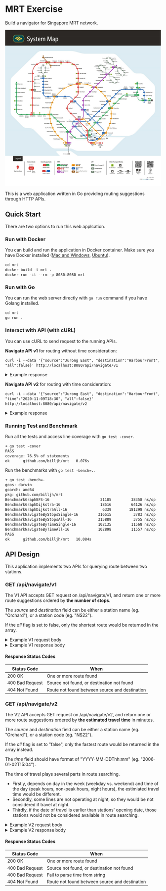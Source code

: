 # MRT Exercise

Build a navigator for Singapore MRT network.

![mrt_map](./doc/images/mrt_sys_map_3.jpg)

This is a web application written in Go providing routing suggestions through HTTP APIs.

## Quick Start

There are two options to run this web applcation.

### Run with Docker

You can build and run the application in Docker container. Make sure you have Docker installed ([Mac and Windows](https://www.docker.com/products/docker-desktop), [Ubuntu](https://docs.docker.com/engine/install/ubuntu/)).

```
cd mrt
docker build -t mrt .
docker run -it --rm -p 8080:8080 mrt
```

### Run with Go

You can run the web server directly with `go run` command if you have Golang installed.

```
cd mrt
go run .
```

### Interact with API (with cURL)

You can use cURL to send request to the running APIs.

**Navigate API v1** for routing without time consideration:

```shell
curl -i --data '{"source":"Jurong East", "destination":"HarbourFront", "all":false}' http://localhost:8080/api/navigate/v1
```

<details>
<summary>Example response</summary>

```
HTTP/1.1 200 OK
Content-Type: application/json
Date: Sun, 08 Nov 2020 10:42:39 GMT
Content-Length: 612

[{"source":"Jurong East","destination":"HarbourFront","stations_travelled":10,"route":["EW24","EW23","EW22","EW21","EW20","EW19","EW18","EW17","EW16","NE3","NE1"],"instructions":["Take EW line from Jurong East to Clementi","Take EW line from Clementi to Dover","Take EW line from Dover to Buona Vista","Take EW line from Buona Vista to Commonwealth","Take EW line from Commonwealth to Queenstown","Take EW line from Queenstown to Redhill","Take EW line from Redhill to Tiong Bahru","Take EW line from Tiong Bahru to Outram Park","Change from EW line to NE line","Take NE line from Outram Park to HarbourFront"]}]
```
</details>

**Navigate API v2** for routing with time consideration:

```shell
curl -i --data '{"source":"Jurong East", "destination":"HarbourFront", "time":"2020-11-09T18:30", "all":false}' http://localhost:8080/api/navigate/v2
```

<details>
<summary>Example response</summary>

```
HTTP/1.1 200 OK
Content-Type: application/json
Date: Sun, 08 Nov 2020 10:42:53 GMT
Content-Length: 602

[{"source":"Jurong East","destination":"HarbourFront","minutes":107,"route":["EW24","EW23","EW22","EW21","EW20","EW19","EW18","EW17","EW16","NE3","NE1"],"instructions":["Take EW line from Jurong East to Clementi","Take EW line from Clementi to Dover","Take EW line from Dover to Buona Vista","Take EW line from Buona Vista to Commonwealth","Take EW line from Commonwealth to Queenstown","Take EW line from Queenstown to Redhill","Take EW line from Redhill to Tiong Bahru","Take EW line from Tiong Bahru to Outram Park","Change from EW line to NE line","Take NE line from Outram Park to HarbourFront"]}]
```
</details>


### Running Test and Benchmark

Run all the tests and access line coverage with `go test -cover`.

```
➜ go test -cover
PASS
coverage: 76.5% of statements
ok  	github.com/billjh/mrt	0.076s
```

Run the benchmarks with `go test -bench=.`.

```
➜ go test -bench=.
goos: darwin
goarch: amd64
pkg: github.com/billjh/mrt
BenchmarkGraphBFS-16                 	   31185	     38358 ns/op
BenchmarkGraphDijkstra-16            	   18516	     64126 ns/op
BenchmarkGraphDijkstraAll-16         	    6339	    181298 ns/op
BenchmarkNavigateByStopsSingle-16    	  316515	      3783 ns/op
BenchmarkNavigateByStopsAll-16       	  315889	      3755 ns/op
BenchmarkNavigateByTimeSingle-16     	  102135	     11568 ns/op
BenchmarkNavigateByTimeAll-16        	  102898	     11557 ns/op
PASS
ok  	github.com/billjh/mrt	10.084s
```

## API Design

This application implements two APIs for querying route between two stations.

### GET /api/navigate/v1

The V1 API accepts GET request on /api/navigate/v1, and return one or more route suggestions ordered by **the number of stops**.

The _source_ and _destination_ field can be either a station name (eg. "Orchard"), or a station code (eg. "NS22"). 

If the _all_ flag is set to false, only the shortest route would be returned in the array.

<details>
<summary>Example V1 request body</summary>

```javascript
{
    "source": "Jurong East",
    "destination": "HarbourFront",
    "all": true
}
```
</details>

<details>
<summary>Example V1 response body</summary>

```javascript
[
    {
        "source": "Jurong East",
        "destination": "HarbourFront",
        "stations_travelled": 10,
        "route": [
            "EW24",
            "EW23",
            "EW22",
            "EW21",
            "EW20",
            "EW19",
            "EW18",
            "EW17",
            "EW16",
            "NE3",
            "NE1"
        ],
        "instructions": [
            "Take EW line from Jurong East to Clementi",
            "Take EW line from Clementi to Dover",
            "Take EW line from Dover to Buona Vista",
            "Take EW line from Buona Vista to Commonwealth",
            "Take EW line from Commonwealth to Queenstown",
            "Take EW line from Queenstown to Redhill",
            "Take EW line from Redhill to Tiong Bahru",
            "Take EW line from Tiong Bahru to Outram Park",
            "Change from EW line to NE line",
            "Take NE line from Outram Park to HarbourFront"
        ]
    },
    {
        "source": "Jurong East",
        "destination": "HarbourFront",
        "stations_travelled": 11,
        "route": [
            "EW24",
            "EW23",
            "EW22",
            "EW21",
            "CC22",
            "CC23",
            "CC24",
            "CC25",
            "CC26",
            "CC27",
            "CC28",
            "CC29"
        ],
        "instructions": [
            "Take EW line from Jurong East to Clementi",
            "Take EW line from Clementi to Dover",
            "Take EW line from Dover to Buona Vista",
            "Change from EW line to CC line",
            "Take CC line from Buona Vista to one-north",
            "Take CC line from one-north to Kent Ridge",
            "Take CC line from Kent Ridge to Haw Par Villa",
            "Take CC line from Haw Par Villa to Pasir Panjang",
            "Take CC line from Pasir Panjang to Labrador Park",
            "Take CC line from Labrador Park to Telok Blangah",
            "Take CC line from Telok Blangah to HarbourFront"
        ]
    }
]
```
</details>

#### Response Status Codes

| Status Code     | When                                           |
|-----------------|------------------------------------------------|
| 200 OK          | One or more route found                        |
| 400 Bad Request | Source not found, or destination not found     |
| 404 Not Found   | Route not found between source and destination |

### GET /api/navigate/v2

The V2 API accepts GET request on /api/navigate/v2, and return one or more route suggestions ordered by **the estimated travel time** in minutes.

The _source_ and _destination_ field can be either a station name (eg. "Orchard"), or a station code (eg. "NS22"). 

If the _all_ flag is set to "false", only the fastest route would be returned in the array instead.

The _time_ field should have format of "YYYY-MM-DDThh:mm" (eg. "2006-01-02T15:04").

The time of travel plays several parts in route searching.
- Firstly, depends on day in the week (weekday vs. weekend) and time of the day (peak hours, non-peak hours, night hours), the estimiated travel time would be different. 
- Secondly, some lines are not operating at night, so they would be not considered if travel at night.
- Thirdly, if the date of travel is earlier than stations' opening date, those stations would not be considered available in route searching.

<details>
<summary>Example V2 request body</summary>

```javascript
{
    "source": "Jurong East",
    "destination": "HarbourFront",
    "time": "2020-10-09T18:30",
    "all": true
}
```
</details>

<details>
<summary>Example V2 response body</summary>

```javascript
[
    {
        "source": "Jurong East",
        "destination": "HarbourFront",
        "minutes": 107,
        "route": [
            "EW24",
            "EW23",
            "EW22",
            "EW21",
            "EW20",
            "EW19",
            "EW18",
            "EW17",
            "EW16",
            "NE3",
            "NE1"
        ],
        "instructions": [
            "Take EW line from Jurong East to Clementi",
            "Take EW line from Clementi to Dover",
            "Take EW line from Dover to Buona Vista",
            "Take EW line from Buona Vista to Commonwealth",
            "Take EW line from Commonwealth to Queenstown",
            "Take EW line from Queenstown to Redhill",
            "Take EW line from Redhill to Tiong Bahru",
            "Take EW line from Tiong Bahru to Outram Park",
            "Change from EW line to NE line",
            "Take NE line from Outram Park to HarbourFront"
        ]
    },
    {
        "source": "Jurong East",
        "destination": "HarbourFront",
        "minutes": 115,
        "route": [
            "EW24",
            "EW23",
            "EW22",
            "EW21",
            "CC22",
            "CC23",
            "CC24",
            "CC25",
            "CC26",
            "CC27",
            "CC28",
            "CC29"
        ],
        "instructions": [
            "Take EW line from Jurong East to Clementi",
            "Take EW line from Clementi to Dover",
            "Take EW line from Dover to Buona Vista",
            "Change from EW line to CC line",
            "Take CC line from Buona Vista to one-north",
            "Take CC line from one-north to Kent Ridge",
            "Take CC line from Kent Ridge to Haw Par Villa",
            "Take CC line from Haw Par Villa to Pasir Panjang",
            "Take CC line from Pasir Panjang to Labrador Park",
            "Take CC line from Labrador Park to Telok Blangah",
            "Take CC line from Telok Blangah to HarbourFront"
        ]
    }
]
```
</details>

#### Response Status Codes

| Status Code     | When                                           |
|-----------------|------------------------------------------------|
| 200 OK          | One or more route found                        |
| 400 Bad Request | Source not found, or destination not found     |
| 400 Bad Request | Fail to parse time from string                 |
| 404 Not Found   | Route not found between source and destination |
